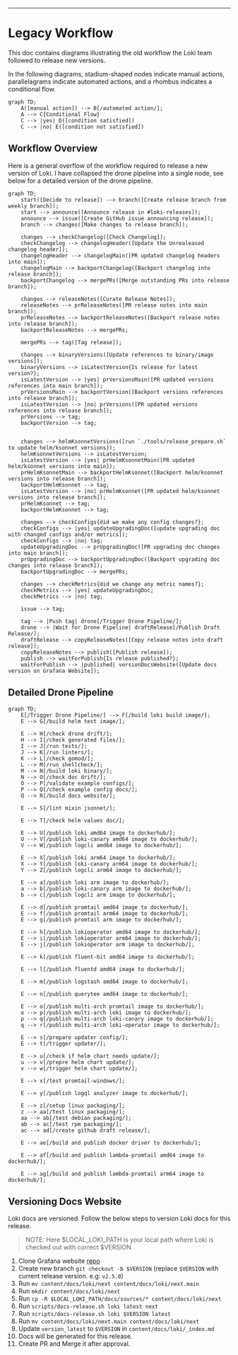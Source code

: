 ---

# Legacy Workflow

This doc contains diagrams illustrating the old workflow the Loki team followed to release new versions.

In the following diagrams, stadium-shaped nodes indicate manual actions, parallelagrams indicate automated actions, and a rhombus indicates a conditional flow.

```mermaid
graph TD;
    A([manual action]) --> B[/automated action/];
    A --> C{Conditional Flow}
    C --> |yes| D([condition satisfied])
    C --> |no| E([condition not satisfied])
```

## Workflow Overview

Here is a general overflow of the workflow required to release a new version of Loki. I have collapsed the drone pipeline into a single node, see below for a detailed version of the drone pipeline.

```mermaid
graph TD;
    start([Decide to release]) --> branch([Create release branch from weekly branch]);
    start --> announce([Announce release in #loki-releases]);
    announce --> issue([Create GitHub issue announcing release]);
    branch --> changes([Make changes to release branch]);

    changes --> checkChangelog([Check Changelog]);
    checkChangelog --> changelogHeader([Update the Unrealeased changelog header]);
    changelogHeader --> changelogMain([PR updated changelog headers into main]);
    changelogMain --> backportChangelog([Backport changelog into release branch]);
    backportChangelog --> mergePRs([Merge outstanding PRs into release branch]);

    changes --> releaseNotes([Curate Release Notes]);
    releaseNotes --> prReleaseNotes([PR release notes into main branch]);
    prReleaseNotes --> backportReleaseNotes([Backport release notes into release branch]);
    backportReleaseNotes --> mergePRs;

    mergePRs --> tag([Tag release]);

    changes --> binaryVersions([Update references to binary/image versions]);
    binaryVersions --> isLatestVersion{Is release for latest version?};
    isLatestVersion --> |yes| prVersionsMain([PR updated versions references into main branch]);
    prVersionsMain --> backportVersion([Backport versions references into release branch]);
    isLatestVersion --> |no| prVersions([PR updated versions references into release branch]);
    prVersions --> tag;
    backportVersion --> tag;


    changes --> helmKsonnetVersions([run `./tools/release_prepare.sh` to update helm/ksonnet versions]);
    helmKsonnetVersions --> isLatestVersion;
    isLatestVersion --> |yes| prHelmKsonnetMain([PR updated helm/ksonnet versions into main]);
    prHelmKsonnetMain --> backportHelmKsonnet([Backport helm/ksonnet versions into release branch]);
    backportHelmKsonnet --> tag;
    isLatestVersion --> |no| prHelmKsonnet([PR updated helm/ksonnet versions into release branch]);
    prHelmKsonnet --> tag;
    backportHelmKsonnet --> tag;

    changes --> checkConfigs{did we make any config changes?};
    checkConfigs --> |yes| updateUpgradingDoc([update upgrading doc with changed configs and/or metrics]);
    checkConfigs --> |no| tag;
    updateUpgradingDoc --> prUpgradingDoc([PR upgrading doc changes into main branch]);
    prUpgradingDoc --> backportUpgradingDoc([Backport upgrading doc changes into release branch]);
    backportUpgradingDoc --> mergePRs;

    changes --> checkMetrics{did we change any metric names?};
    checkMetrics --> |yes| updateUpgradingDoc;
    checkMetrics --> |no| tag;

    issue --> tag;

    tag --> |Push tag| drone[/Trigger Drone Pipeline/];
    drone --> |Wait for Drone Pipeline| draftRelease[/Publish Draft Release/];
    draftRelease --> copyReleaseNotes([Copy release notes into draft release]);
    copyReleaseNotes --> publish([Publish release]);
    publish --> waitForPublish{Is release published?};
    waitForPublish --> |published| versionDocsWebsite([Update docs version on Grafana Website]);
```

## Detailed Drone Pipeline

```mermaid
graph TD;
    E[/Trigger Drone Pipeline/] --> F[/build loki build image/];
    E --> G[/build helm test image/];

    E --> H[/check drone drift/];
    H --> I[/check generated files/];
    I --> J[/run tests/];
    J --> K[/run linters/];
    K --> L[/check gomod/];
    L --> M[/run shellcheck/];
    M --> N[/build loki binary/];
    N --> O[/check doc drift/];
    O --> P[/validate example configs/];
    P --> Q[/check example config docs/];
    Q --> R[/build docs website/];

    E --> S[/lint mixin jsonnet/];

    E --> T[/check helm values doc/];

    E --> U[/publish loki amd64 image to dockerhub/];
    U --> V[/publish loki-canary amd64 image to dockerhub/];
    V --> W[/publish logcli amd64 image to dockerhub/];

    E --> X[/publish loki arm64 image to dockerhub/];
    X --> Y[/publish loki-canary arm64 image to dockerhub/];
    Y --> Z[/publish logcli arm64 image to dockerhub/];

    E --> a[/publish loki arm image to dockerhub/];
    a --> b[/publish loki-canary arm image to dockerhub/];
    b --> c[/publish logcli arm image to dockerhub/];

    E --> d[/publish promtail amd64 image to dockerhub/];
    E --> f[/publish promtail arm64 image to dockerhub/];
    E --> g[/publish promtail arm image to dockerhub/];

    E --> h[/publish lokioperator amd64 image to dockerhub/];
    E --> i[/publish lokioperator arm64 image to dockerhub/];
    E --> j[/publish lokioperator arm image to dockerhub/];

    E --> k[/publish fluent-bit amd64 image to dockerhub/];

    E --> l[/publish fluentd amd64 image to dockerhub/];

    E --> m[/publish logstash amd64 image to dockerhub/];

    E --> n[/publish querytee amd64 image to dockerhub/];

    E --> o[/publish multi-arch promtail image to dockerhub/];
    o --> p[/publish multi-arch loki image to dockerhub/];
    p --> q[/publish multi-arch loki-canary image to dockerhub/];
    q --> r[/publish multi-arch loki-operator image to dockerhub/];

    E --> s[/prepare updater config/];
    E --> t[/trigger updater/];

    E --> u[/check if helm chart needs update/];
    u --> v[/prepre helm chart update/];
    v --> w[/trigger helm chart update/];

    E --> x[/test promtail-windows/];

    E --> y[/publish logql analyzer image to dockerhub/];

    E --> z[/setup linux packaging/];
    z --> aa[/test linux packaging/];
    aa --> ab[/test debian packaging/];
    ab --> ac[/test rpm packaging/];
    ac --> ad[/create github draft release/];

    E --> ae[/build and publish docker driver to dockerhub/];

    E --> af[/build and publish lambda-promtail amd64 image to dockerhub/];

    E --> ag[/build and publish lambda-promtail arm64 image to dockerhub/];
```

## Versioning Docs Website

Loki docs are versioned. Follow the below steps to version Loki docs for this release.

>NOTE: Here $LOCAL_LOKI_PATH is your local path where Loki is checked out with correct $VERSION

1. Clone Grafana website [repo](https://github.com/grafana/website)
1. Create new branch `git checkout -b $VERSION` (replace `$VERSION` with current release version. e.g: `v2.5.0`)
1. Run `mv content/docs/loki/next content/docs/loki/next.main`
1. Run `mkdir content/docs/loki/next`
1. Run `cp -R $LOCAL_LOKI_PATH/docs/sources/* content/docs/loki/next`
1. Run `scripts/docs-release.sh loki latest next`
1. Run `scripts/docs-release.sh loki $VERSION latest`
1. Run `mv content/docs/loki/next.main content/docs/loki/next`
1. Update `version_latest` to `$VERSION` in `content/docs/loki/_index.md`
1. Docs will be generated for this release.
1. Create PR and Merge it after approval.
